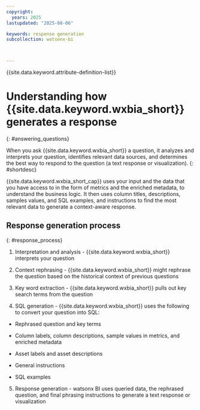 ```yaml
---
copyright:
  years: 2025
lastupdated: "2025-08-06"

keywords: response generation
subcollection: watsonx-bi



---
```


{{site.data.keyword.attribute-definition-list}}


# Understanding how {{site.data.keyword.wxbia_short}} generates a response
{: #answering_questions}

When you ask {{site.data.keyword.wxbia_short}} a question, it analyzes and interprets your question, identifies relevant data sources, and determines the best way to respond to the question (a text response or visualization). {: #shortdesc}

{{site.data.keyword.wxbia_short_cap}} uses your input and the data that you have access to in the form of metrics and the enriched metadata, to understand the business logic. It then uses column titles, descriptions, samples values, and SQL examples, and instructions to find the most relevant data to generate a context-aware response.

## Response generation process
{: #response_process}

1. Interpretation and analysis - {{site.data.keyword.wxbia_short}} interprets your question 

2. Context rephrasing  -  {{site.data.keyword.wxbia_short}} might rephrase the question based on the historical context of previous questions 

3. Key word extraction - {{site.data.keyword.wxbia_short}} pulls out key search terms from the question

4. SQL generation - {{site.data.keyword.wxbia_short}} uses the following to convert your question into SQL:

  - Rephrased question and key terms

  - Column labels, column descriptions, sample values in metrics, and enriched metadata

  - Asset labels and asset descriptions

  - General instructions 

  - SQL examples 

5. Response generation - watsonx BI uses queried data, the rephrased question, and final phrasing instructions to generate a text response or visualization
